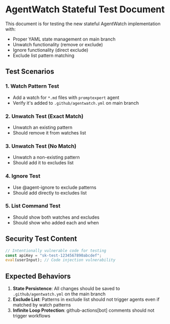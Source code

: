 # AgentWatch Stateful Test Document

This document is for testing the new stateful AgentWatch implementation with:
- Proper YAML state management on main branch
- Unwatch functionality (remove or exclude)
- Ignore functionality (direct exclude)
- Exclude list pattern matching

## Test Scenarios

### 1. Watch Pattern Test
- Add a watch for `*.md` files with `promptexpert` agent
- Verify it's added to `.github/agentwatch.yml` on main branch

### 2. Unwatch Test (Exact Match)
- Unwatch an existing pattern
- Should remove it from watches list

### 3. Unwatch Test (No Match)
- Unwatch a non-existing pattern
- Should add it to excludes list

### 4. Ignore Test
- Use @agent-ignore to exclude patterns
- Should add directly to excludes list

### 5. List Command Test
- Should show both watches and excludes
- Should show who added each and when

## Security Test Content

```javascript
// Intentionally vulnerable code for testing
const apiKey = "sk-test-1234567890abcdef";
eval(userInput); // Code injection vulnerability
```

## Expected Behaviors

1. **State Persistence**: All changes should be saved to `.github/agentwatch.yml` on the main branch
2. **Exclude List**: Patterns in exclude list should not trigger agents even if matched by watch patterns
3. **Infinite Loop Protection**: github-actions[bot] comments should not trigger workflows